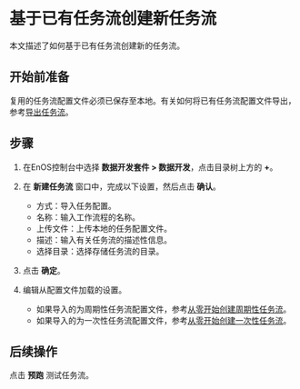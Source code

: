 # 基于已有任务流创建新任务流

本文描述了如何基于已有任务流创建新的任务流。

## 开始前准备<beforestart>

复用的任务流配置文件必须已保存至本地。有关如何将已有任务流配置文件导出，参考[导出任务流](operating_workflow#export)。


## 步骤<procedure>

1. 在EnOS控制台中选择 **数据开发套件 > 数据开发**，点击目录树上方的 **+**。

2. 在 **新建任务流** 窗口中，完成以下设置，然后点击 **确认**。

    - 方式：导入任务配置。
    - 名称：输入工作流程的名称。
    - 上传文件：上传本地的任务配置文件。
    - 描述：输入有关任务流的描述性信息。
    - 选择目录：选择存储任务流的目录。

3. 点击 **确定**。

4. 编辑从配置文件加载的设置。

   - 如果导入的为周期性任务流配置文件，参考[从零开始创建周期性任务流](creating_workflow_periodic)。
   - 如果导入的为一次性任务流配置文件，参考[从零开始创建一次性任务流](creating_workflow_onetime)。

## 后续操作<followup>

点击 **预跑** 测试任务流。
